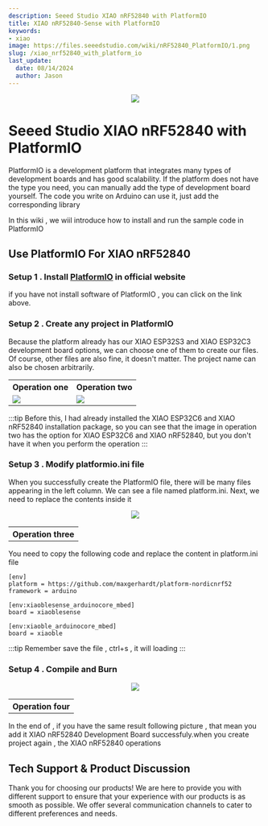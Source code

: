 ```yaml
---
description: Seeed Studio XIAO nRF52840 with PlatformIO
title: XIAO nRF52840-Sense with PlatformIO
keywords:
- xiao
image: https://files.seeedstudio.com/wiki/nRF52840_PlatformIO/1.png
slug: /xiao_nrf52840_with_platform_io
last_update:
  date: 08/14/2024
  author: Jason
---
```


<div align="center"><img width={600} src="https://files.seeedstudio.com/wiki/nRF52840_PlatformIO/1.png" /></div>

# **Seeed Studio XIAO nRF52840 with PlatformIO**

PlatformIO is a development platform that integrates many types of development boards and has good scalability. If the platform does not have the type you need, you can manually add the type of development board yourself. The code you write on Arduino can use it, just add the corresponding library

In this wiki , we wiil introduce how to install and run the sample code in PlatformIO

## Use PlatformIO For XIAO nRF52840

### Setup 1 . Install [PlatformIO](https://platformio.org/platformio-ide) in official website

if you have not install software of PlatformIO , you can click on the link above.

### Setup 2 . Create any project in PlatformIO

Because the platform already has our XIAO ESP32S3 and XIAO ESP32C3 development board options, we can choose one of them to create our files. Of course, other files are also fine, it doesn't matter. The project name can also be chosen arbitrarily.

<table align="center">
  <tr>
      <th>Operation one</th>
        <th>Operation two</th>
  </tr>
  <tr>
      <td><div style={{textAlign:'center'}}><img src="https://files.seeedstudio.com/wiki/esp32c6_platformio/4.png" style={{width:500, height:'auto'}}/></div></td>
        <td><div style={{textAlign:'center'}}><img src="https://files.seeedstudio.com/wiki/esp32c6_platformio/3.png" style={{width:700, height:'auto'}}/></div></td>
  </tr>
</table>

:::tip
Before this, I had already installed the XIAO ESP32C6 and XIAO nRF52840 installation package, so you can see that the image in operation two has the option for XIAO ESP32C6 and XIAO nRF52840, but you don't have it when you perform the operation
:::

### Setup 3 . Modify platformio.ini file

When you successfully create the PlatformIO file, there will be many files appearing in the left column. We can see a file named platform.ini. Next, we need to replace the contents inside it
<table align="center">
  <tr>
      <th>Operation three</th>
  </tr>
  <tr>
<div align="center"><img width={800} src="https://files.seeedstudio.com/wiki/esp32c6_platformio/2.png" /></div>
  </tr>
</table>

You need to copy the following code and replace the content in platform.ini file

```
[env]
platform = https://github.com/maxgerhardt/platform-nordicnrf52
framework = arduino
 
[env:xiaoblesense_arduinocore_mbed]
board = xiaoblesense
 
[env:xiaoble_arduinocore_mbed]
board = xiaoble
```
:::tip
Remember save the file , ctrl+s , it will loading
:::

### Setup 4 . Compile and Burn

<table align="center">
  <tr>
      <th>Operation four</th>
  </tr>
  <tr>
<div align="center"><img width={800} src="https://files.seeedstudio.com/wiki/nRF52840_PlatformIO/2.png" /></div>
  </tr>
</table>

In the end of , if you have the same result following picture , that mean you add it XIAO nRF52840 Development Board successfuly.when you create project again , the XIAO nRF52840 operations

## Tech Support & Product Discussion

Thank you for choosing our products! We are here to provide you with different support to ensure that your experience with our products is as smooth as possible. We offer several communication channels to cater to different preferences and needs.

<div class="button_tech_support_container">
<a href="https://forum.seeedstudio.com/" class="button_forum"></a> 
<a href="https://www.seeedstudio.com/contacts" class="button_email"></a>
</div>

<div class="button_tech_support_container">
<a href="https://discord.gg/eWkprNDMU7" class="button_discord"></a> 
<a href="https://github.com/Seeed-Studio/wiki-documents/discussions/69" class="button_discussion"></a>
</div>